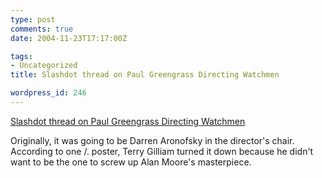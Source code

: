 ```yaml
---
type: post
comments: true
date: 2004-11-23T17:17:00Z

tags:
- Uncategorized
title: Slashdot thread on Paul Greengrass Directing Watchmen

wordpress_id: 246
---
```


[Slashdot thread on Paul Greengrass Directing Watchmen](http://slashdot.org/article.pl?sid=04/11/23/1358217&tid=97)  

Originally, it was going to be Darren Aronofsky in the director's chair. According to one /. poster, Terry Gilliam turned it down because he didn't want to be the one to screw up Alan Moore's masterpiece.
